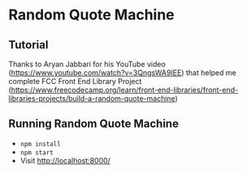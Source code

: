 # Random Quote Machine

## Tutorial
Thanks to Aryan Jabbari for his YouTube video (https://www.youtube.com/watch?v=3QngsWA9IEE) that helped me complete FCC Front End Library Project (https://www.freecodecamp.org/learn/front-end-libraries/front-end-libraries-projects/build-a-random-quote-machine)

## Running Random Quote Machine

- `npm install`
- `npm start`
- Visit [http://localhost:8000/](http://localhost:3000/)
